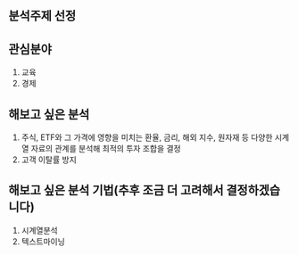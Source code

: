 ## 분석주제 선정 

## 관심분야 
1. 교육
2. 경제 

## 해보고 싶은 분석 
1. 주식, ETF와 그 가격에 영향을 미치는 환율, 금리, 해외 지수, 원자재 등 다양한 시계열 자료의 관계를 분석해 최적의 투자 조합을 결정
2. 고객 이탈률 방지 

## 해보고 싶은 분석 기법(추후 조금 더 고려해서 결정하겠습니다)
1. 시계열분석
2. 텍스트마이닝

